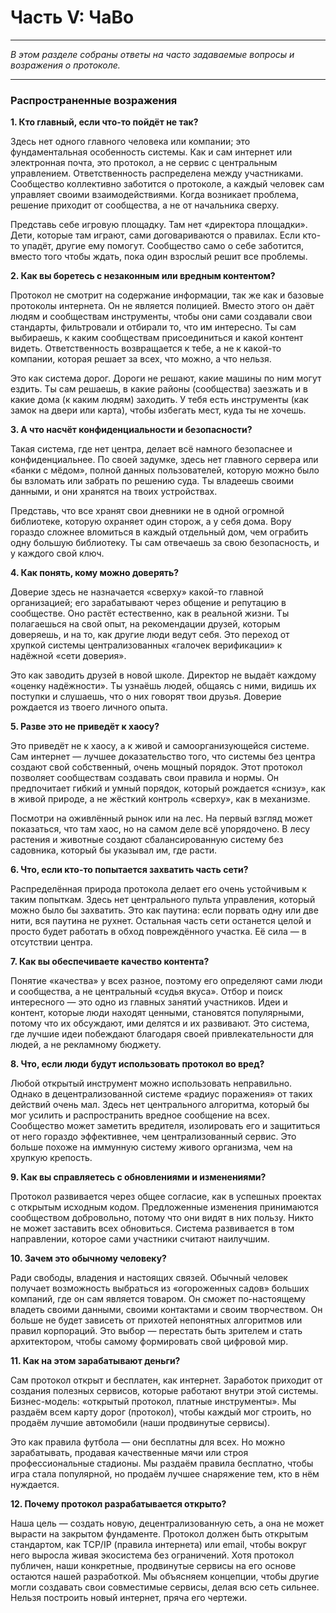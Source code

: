 # Часть V: ЧаВо

---

_В этом разделе собраны ответы на часто задаваемые вопросы и возражения о протоколе._

---

### Распространенные возражения

**1. Кто главный, если что-то пойдёт не так?**

Здесь нет одного главного человека или компании; это фундаментальная особенность системы. Как и сам интернет или электронная почта, это протокол, а не сервис с центральным управлением. Ответственность распределена между участниками. Сообщество коллективно заботится о протоколе, а каждый человек сам управляет своими взаимодействиями. Когда возникает проблема, решение приходит от сообщества, а не от начальника сверху.

Представь себе игровую площадку. Там нет «директора площадки». Дети, которые там играют, сами договариваются о правилах. Если кто-то упадёт, другие ему помогут. Сообщество само о себе заботится, вместо того чтобы ждать, пока один взрослый решит все проблемы.

**2. Как вы боретесь с незаконным или вредным контентом?**

Протокол не смотрит на содержание информации, так же как и базовые протоколы интернета. Он не является полицией. Вместо этого он даёт людям и сообществам инструменты, чтобы они сами создавали свои стандарты, фильтровали и отбирали то, что им интересно. Ты сам выбираешь, к каким сообществам присоединиться и какой контент видеть. Ответственность возвращается к тебе, а не к какой-то компании, которая решает за всех, что можно, а что нельзя.

Это как система дорог. Дороги не решают, какие машины по ним могут ездить. Ты сам решаешь, в какие районы (сообщества) заезжать и в какие дома (к каким людям) заходить. У тебя есть инструменты (как замок на двери или карта), чтобы избегать мест, куда ты не хочешь.

**3. А что насчёт конфиденциальности и безопасности?**

Такая система, где нет центра, делает всё намного безопаснее и конфиденциальнее. По своей задумке, здесь нет главного сервера или «банки с мёдом», полной данных пользователей, которую можно было бы взломать или забрать по решению суда. Ты владеешь своими данными, и они хранятся на твоих устройствах.

Представь, что все хранят свои дневники не в одной огромной библиотеке, которую охраняет один сторож, а у себя дома. Вору гораздо сложнее вломиться в каждый отдельный дом, чем ограбить одну большую библиотеку. Ты сам отвечаешь за свою безопасность, и у каждого свой ключ.

**4. Как понять, кому можно доверять?**

Доверие здесь не назначается «сверху» какой-то главной организацией; его зарабатывают через общение и репутацию в сообществе. Оно растёт естественно, как в реальной жизни. Ты полагаешься на свой опыт, на рекомендации друзей, которым доверяешь, и на то, как другие люди ведут себя. Это переход от хрупкой системы централизованных «галочек верификации» к надёжной «сети доверия».

Это как заводить друзей в новой школе. Директор не выдаёт каждому «оценку надёжности». Ты узнаёшь людей, общаясь с ними, видишь их поступки и слушаешь, что о них говорят твои друзья. Доверие рождается из твоего личного опыта.

**5. Разве это не приведёт к хаосу?**

Это приведёт не к хаосу, а к живой и самоорганизующейся системе. Сам интернет — лучшее доказательство того, что системы без центра создают свой собственный, очень мощный порядок. Этот протокол позволяет сообществам создавать свои правила и нормы. Он предпочитает гибкий и умный порядок, который рождается «снизу», как в живой природе, а не жёсткий контроль «сверху», как в механизме.

Посмотри на оживлённый рынок или на лес. На первый взгляд может показаться, что там хаос, но на самом деле всё упорядочено. В лесу растения и животные создают сбалансированную систему без садовника, который бы указывал им, где расти.

**6. Что, если кто-то попытается захватить часть сети?**

Распределённая природа протокола делает его очень устойчивым к таким попыткам. Здесь нет центрального пульта управления, который можно было бы захватить. Это как паутина: если порвать одну или две нити, вся паутина не рухнет. Остальная часть сети останется целой и просто будет работать в обход повреждённого участка. Её сила — в отсутствии центра.

**7. Как вы обеспечиваете качество контента?**

Понятие «качества» у всех разное, поэтому его определяют сами люди и сообщества, а не центральный «судья вкуса». Отбор и поиск интересного — это одно из главных занятий участников. Идеи и контент, которые люди находят ценными, становятся популярными, потому что их обсуждают, ими делятся и их развивают. Это система, где лучшие идеи побеждают благодаря своей привлекательности для людей, а не рекламному бюджету.

**8. Что, если люди будут использовать протокол во вред?**

Любой открытый инструмент можно использовать неправильно. Однако в децентрализованной системе «радиус поражения» от таких действий очень мал. Здесь нет центрального алгоритма, который бы мог усилить и распространить вредное сообщение на всех. Сообщество может заметить вредителя, изолировать его и защититься от него гораздо эффективнее, чем централизованный сервис. Это больше похоже на иммунную систему живого организма, чем на хрупкую крепость.

**9. Как вы справляетесь с обновлениями и изменениями?**

Протокол развивается через общее согласие, как в успешных проектах с открытым исходным кодом. Предложенные изменения принимаются сообществом добровольно, потому что они видят в них пользу. Никто не может заставить всех обновиться. Система развивается в том направлении, которое сами участники считают наилучшим.

**10. Зачем это обычному человеку?**

Ради свободы, владения и настоящих связей. Обычный человек получает возможность выбраться из «огороженных садов» больших компаний, где он сам является товаром. Он сможет по-настоящему владеть своими данными, своими контактами и своим творчеством. Он больше не будет зависеть от прихотей непонятных алгоритмов или правил корпораций. Это выбор — перестать быть зрителем и стать архитектором, чтобы самому формировать свой цифровой мир.

**11. Как на этом зарабатывают деньги?**

Сам протокол открыт и бесплатен, как интернет. Заработок приходит от создания полезных сервисов, которые работают внутри этой системы. Бизнес-модель: «открытый протокол, платные инструменты». Мы раздаём всем карту дорог (протокол), чтобы каждый мог строить, но продаём лучшие автомобили (наши продвинутые сервисы).

Это как правила футбола — они бесплатны для всех. Но можно зарабатывать, продавая качественные мячи или строя профессиональные стадионы. Мы раздаём правила бесплатно, чтобы игра стала популярной, но продаём лучшее снаряжение тем, кто в нём нуждается.

**12. Почему протокол разрабатывается открыто?**

Наша цель — создать новую, децентрализованную сеть, а она не может вырасти на закрытом фундаменте. Протокол должен быть открытым стандартом, как TCP/IP (правила интернета) или email, чтобы вокруг него выросла живая экосистема без ограничений. Хотя протокол публичен, наши конкретные, продвинутые сервисы на его основе остаются нашей разработкой. Мы объясняем концепции, чтобы другие могли создавать свои совместимые сервисы, делая всю сеть сильнее. Нельзя построить новый интернет, пряча его чертежи.